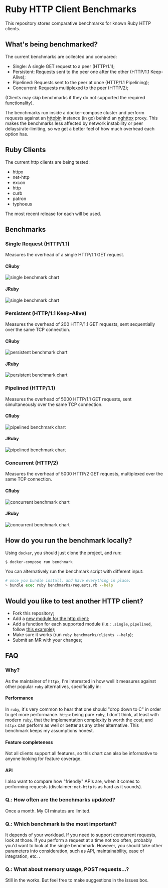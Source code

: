 # Ruby HTTP Client Benchmarks

This repository stores comparative benchmarks for known Ruby HTTP clients.

## What's being benchmarked?

The current benchmarks are collected and compared:

* Single: A single GET request to a peer (HTTP/1.1);
* Persistent: Requests sent to the peer one after the other (HTTP/1.1 Keep-Alive);
* Pipelined: Requests sent to the peer at once (HTTP/1.1 Pipelining);
* Concurrent: Requests multiplexed to the peer (HTTP/2);

(Clients may skip benchmarks if they do not supported the required functionality).

The benchmarks run inside a docker-compose cluster and perform requests against an [httpbin](https://httpbin.org/) instance (in go) behind an [nghttpx](https://nghttp2.org/documentation/nghttpx-howto.html) proxy. This makes the benchmarks less affected by network instability or peer delays/rate-limiting, so we get a better feel of how much overhead each option has.

## Ruby Clients

The current http clients are being tested:

* httpx
* net-http
* excon
* http
* curb
* patron
* typhoeus

The most recent release for each will be used.

## Benchmarks

### Single Request (HTTP/1.1)

Measures the overhead of a single HTTP/1.1 GET request.

#### CRuby

![single benchmark chart](https://gitlab.com/os85/http-clients-benchmark/-/jobs/artifacts/master/raw/snapshots/ruby-http-single-bench.png?job=benchmark)

#### JRuby

![single benchmark chart](https://gitlab.com/os85/http-clients-benchmark/-/jobs/artifacts/master/raw/snapshots/jruby-http-single-bench.png?job=benchmark+jruby)

### Persistent (HTTP/1.1 Keep-Alive)

Measures the overhead of 200 HTTP/1.1 GET requests, sent sequentially over the same TCP connection.

#### CRuby

![persistent benchmark chart](https://gitlab.com/os85/http-clients-benchmark/-/jobs/artifacts/master/raw/snapshots/ruby-http-persistent-bench.png?job=benchmark)

#### JRuby

![persistent benchmark chart](https://gitlab.com/os85/http-clients-benchmark/-/jobs/artifacts/master/raw/snapshots/jruby-http-persistent-bench.png?job=benchmark+jruby)

### Pipelined (HTTP/1.1)

Measures the overhead of 5000 HTTP/1.1 GET requests, sent simultaneously over the same TCP connection.

#### CRuby

![pipelined benchmark chart](https://gitlab.com/os85/http-clients-benchmark/-/jobs/artifacts/master/raw/snapshots/ruby-http-pipelined-bench.png?job=benchmark)

#### JRuby

![pipelined benchmark chart](https://gitlab.com/os85/http-clients-benchmark/-/jobs/artifacts/master/raw/snapshots/jruby-http-pipelined-bench.png?job=benchmark+jruby)

### Concurrent (HTTP/2)

Measures the overhead of 5000 HTTP/2 GET requests, multiplexed over the same TCP connection.

#### CRuby

![concurrent benchmark chart](https://gitlab.com/os85/http-clients-benchmark/-/jobs/artifacts/master/raw/snapshots/ruby-http-concurrent-bench.png?job=benchmark)

#### JRuby

![concurrent benchmark chart](https://gitlab.com/os85/http-clients-benchmark/-/jobs/artifacts/master/raw/snapshots/jruby-http-concurrent-bench.png?job=benchmark+jruby)

## How do you run the benchmark locally?

Using `docker`, you should just clone the project, and run:

```bash
$ docker-compose run benchmark
```

You can alternatively run the benchmark script with different input:

```bash
# once you bundle install, and have everything in place:
> bundle exec ruby benchmarks/requests.rb --help
```

## Would you like to test another HTTP client?


* Fork this repository;
* Add a [new module for the http client](https://gitlab.com/os85/http-clients-benchmark/-/tree/master/clients);
* Add a function for each supported module (i.e.: `.single`, `pipelined`, follow [this example](https://gitlab.com/os85/http-clients-benchmark/-/blob/master/clients/httpx.rb));
* Make sure it works (run `ruby benchmarks/clients --help`);
* Submit an MR with your changes;

## FAQ

### Why?

As the maintainer of `httpx`, I'm interested in how well it measures against other popular `ruby` alternatives, specifically in:

#### Performance

In `ruby`, it's very common to hear that one should "drop down to C" in order to get more performance. `httpx` being pure `ruby`, I don't think, at least with modern `ruby`, that the implementation complexity is worth the cost; and `httpx` can perform as well or better as any other alternative. This benchmark keeps my assumptions honest.

#### Feature completeness

Not all clients support all features, so this chart can also be informative to anyone looking for feature coverage.

#### API

I also want to compare how "friendly" APIs are, when it comes to performing requests (disclaimer: `net-http` is as hard as it sounds).

### Q.: How often are the benchmarks updated?

Once a month. My CI minutes are limited.

### Q.: Which benchmark is the most important?

It depends of your workload. If you need to support concurrent requests, look at those. If you perform a request at a time not too often, probably you'd want to look at the single benchmark. However, you should take other parameters into consideration, such as API, maintainability, ease of integration, etc. .

### Q.: What about memory usage, POST requests...?

Still in the works. But feel free to make suggestions in the issues box.
